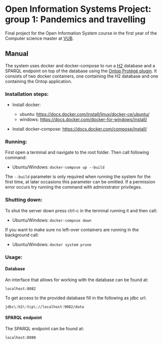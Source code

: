 # Open Information Systems Project: group 1: Pandemics and travelling
Final project for the Open Information System course in the first year of the Computer science master at [VUB](https://www.vub.be/).

## Manual

The system uses docker and docker-compose to run a [H2](https://www.h2database.com/html/main.html) database and a SPARQL endpoint on top of the database using the [Ontop Protégé plugin](https://ontop-vkg.org/).
It consists of two docker containers, one containing the H2 database and one containing the Ontop application.

### Installation steps:

- Install docker:

  - ubuntu: https://docs.docker.com/install/linux/docker-ce/ubuntu/
  - windows: https://docs.docker.com/docker-for-windows/install/

- Install docker-compose: https://docs.docker.com/compose/install/

### Running:

First open a terminal and navigate to the root folder.
Then call following command:

* Ubuntu/Windows:
        ```
        docker-compose up --build
        ```
        
The ```
    --build
      ``` parameter is only required when running the system for the first time, at later occasions this parameter can be omitted.
If a permission error occurs try running the command with administrator privileges.

### Shutting down:

To shut the server down press ctrl-c in the terminal running it and then call:

* Ubuntu/Windows:
        ```
        docker-compose down
        ```

If you want to make sure no left-over containers are running in the background call:

* Ubuntu/Windows:
        ```
        docker system prune
        ```

### Usage:

#### Database
An interface that allows for working with the database can be found at:
```
localhost:8082
```
To get access to the provided database fill in the following as jdbc url: 
```
jdbc\:h2\:tcp\://localhost:9082/data
```

#### SPARQL endpoint
The SPARQL endpoint can be found at:
```
localhost:8080
```
